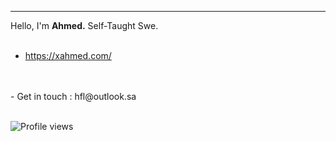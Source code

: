 
---

Hello, I'm **Ahmed.** Self-Taught Swe.
<br>
<br>
- https://xahmed.com/
 <br>
 <br>
- Get in touch : hfl@outlook.sa
<br>
<br>
 


![Profile views](https://gpvc.arturio.dev/ahmedbinmoh) 
